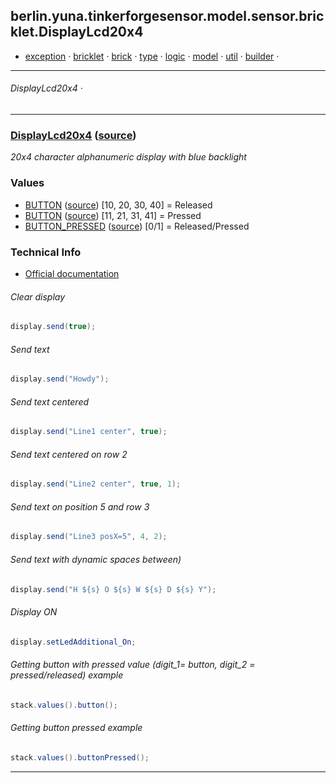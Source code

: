 
## berlin.yuna.tinkerforgesensor.model.sensor.bricklet.DisplayLcd20x4
* [exception](readmeDoc/berlin/yuna/tinkerforgesensor/model/exception/README.md) · [bricklet](readmeDoc/berlin/yuna/tinkerforgesensor/model/sensor/bricklet/README.md) · [brick](readmeDoc/berlin/yuna/tinkerforgesensor/model/sensor/brick/README.md) · [type](readmeDoc/berlin/yuna/tinkerforgesensor/model/type/README.md) · [logic](readmeDoc/berlin/yuna/tinkerforgesensor/logic/README.md) · [model](readmeDoc/berlin/yuna/tinkerforgesensor/model/README.md) · [util](readmeDoc/berlin/yuna/tinkerforgesensor/util/README.md) · [builder](readmeDoc/berlin/yuna/tinkerforgesensor/model/builder/README.md) · 

---
###### DisplayLcd20x4 · 

---

### [DisplayLcd20x4](readmeDoc/berlin/yuna/tinkerforgesensor/model/sensor/bricklet/DisplayLcd20x4.md) ([source](src/main/java/berlin/yuna/tinkerforgesensor/model/sensor/bricklet/DisplayLcd20x4.java))
*20x4 character alphanumeric display with blue backlight*
### Values

* [BUTTON](readmeDoc/berlin/yuna/tinkerforgesensor/model/type/ValueType.md) ([source](src/main/java/berlin/yuna/tinkerforgesensor/model/type/ValueType.java)) [10, 20, 30, 40] = Released
* [BUTTON](readmeDoc/berlin/yuna/tinkerforgesensor/model/type/ValueType.md) ([source](src/main/java/berlin/yuna/tinkerforgesensor/model/type/ValueType.java)) [11, 21, 31, 41] = Pressed
* [BUTTON_PRESSED](readmeDoc/berlin/yuna/tinkerforgesensor/model/type/ValueType.md) ([source](src/main/java/berlin/yuna/tinkerforgesensor/model/type/ValueType.java)) [0/1] = Released/Pressed
### Technical Info

* [Official documentation](href=)
###### Clear display
```java
display.send(true);
```

###### Send text
```java
display.send("Howdy");
```

###### Send text centered
```java
display.send("Line1 center", true);
```

###### Send text centered on row 2
```java
display.send("Line2 center", true, 1);
```

###### Send text on position 5 and row 3
```java
display.send("Line3 posX=5", 4, 2);
```

###### Send text with dynamic spaces between)
```java
display.send("H ${s} O ${s} W ${s} D ${s} Y");
```

###### Display ON
```java
display.setLedAdditional_On;
```

###### Getting button with pressed value (digit_1= button, digit_2 = pressed/released) example
```java
stack.values().button();
```

###### Getting button pressed example
```java
stack.values().buttonPressed();
```

--- 
